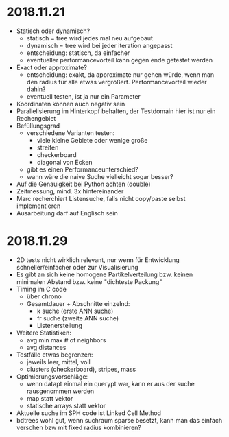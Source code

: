 2018.11.21
=======
* Statisch oder dynamisch?
    * statisch = tree wird jedes mal neu aufgebaut
    * dynamisch = tree wird bei jeder iteration angepasst
    * entscheidung: statisch, da einfacher
    * eventueller performancevorteil kann gegen ende getestet werden
* Exact oder approximate?
    * entscheidung: exakt, da approximate nur gehen würde, wenn man den radius für alle etwas vergrößert. Performancevorteil wieder dahin?
    * eventuell testen, ist ja nur ein Parameter
* Koordinaten können auch negativ sein
* Parallelisierung im Hinterkopf behalten, der Testdomain hier ist nur ein Rechengebiet
* Befüllungsgrad
    * verschiedene Varianten testen:
        * viele kleine Gebiete oder wenige große
        * streifen
        * checkerboard
        * diagonal von Ecken
    * gibt es einen Performanceunterschied?
    * wann wäre die naive Suche vielleicht sogar besser?
* Auf die Genauigkeit bei Python achten (double)
* Zeitmessung, mind. 3x hintereinander
* Marc recherchiert Listensuche, falls nicht copy/paste selbst implementieren
* Ausarbeitung darf auf Englisch sein


2018.11.29
=======

- 2D tests nicht wirklich relevant, nur wenn für Entwicklung schneller/einfacher oder zur Visualisierung
- Es gibt an sich keine homogene Partikelverteilung bzw. keinen minimalen Abstand bzw. keine "dichteste Packung"
- Timing im C code
    - über chrono
    - Gesamtdauer + Abschnitte einzelnd:
        - k suche (erste ANN suche)
        - fr suche (zweite ANN suche)
        - Listenerstellung
- Weitere Statistiken:
    - avg min max # of neighbors
    - avg distances
- Testfälle etwas begrenzen:
    - jeweils leer, mittel, voll
    - clusters (checkerboard), stripes, mass
- Optimierungsvorschläge: 
    - wenn datapt einmal ein querypt war, kann er aus der suche rausgenommen werden
    - map statt vektor
    - statische arrays statt vektor
- Aktuelle suche im SPH code ist Linked Cell Method
- bdtrees wohl gut, wenn suchraum sparse besetzt, kann man das einfach verschen bzw mit fixed radius kombinieren?